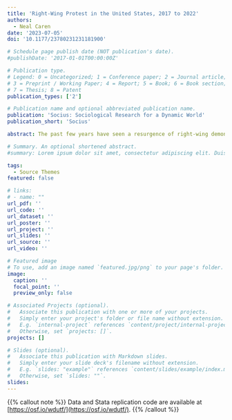 ```yaml
---
title: 'Right-Wing Protest in the United States, 2017 to 2022'
authors:
  - Neal Caren
date: '2023-07-05'
doi: '10.1177/23780231231181900'

# Schedule page publish date (NOT publication's date).
#publishDate: '2017-01-01T00:00:00Z'

# Publication type.
# Legend: 0 = Uncategorized; 1 = Conference paper; 2 = Journal article;
# 3 = Preprint / Working Paper; 4 = Report; 5 = Book; 6 = Book section;
# 7 = Thesis; 8 = Patent
publication_types: ['2']

# Publication name and optional abbreviated publication name.
publication: 'Socius: Sociological Research for a Dynamic World'
publication_short: 'Socius'

abstract: The past few years have seen a resurgence of right-wing demonstrations in the United States. Using new protest event data collected by the Crowd Counting Consortium, this visualization presents monthly trends in the size and count of protests by topic between 2017 and 2022. Conservative protest in the first three years was at a notably low level but with some very large events and a focus on abortion and gun rights. Protests swelled, starting in 2020, with demonstrations against coronavirus disease 2019 restrictions and in support of police officers, followed by election fraud rallies. Finally, 2022 was marked by lower levels of participation overall and increased events targeting LGBQT+ rights.

# Summary. An optional shortened abstract.
#summary: Lorem ipsum dolor sit amet, consectetur adipiscing elit. Duis posuere tellus ac convallis placerat. Proin tincidunt magna sed ex sollicitudin condimentum.

tags:
  - Source Themes
featured: false

# links:
# - name: ""
url_pdf: ''
url_code: ''
url_dataset: ''
url_poster: ''
url_project: ''
url_slides: ''
url_source: ''
url_video: ''

# Featured image
# To use, add an image named `featured.jpg/png` to your page's folder.
image:
  caption: ''
  focal_point: ''
  preview_only: false

# Associated Projects (optional).
#   Associate this publication with one or more of your projects.
#   Simply enter your project's folder or file name without extension.
#   E.g. `internal-project` references `content/project/internal-project/index.md`.
#   Otherwise, set `projects: []`.
projects: []

# Slides (optional).
#   Associate this publication with Markdown slides.
#   Simply enter your slide deck's filename without extension.
#   E.g. `slides: "example"` references `content/slides/example/index.md`.
#   Otherwise, set `slides: ""`.
slides:
---
```


{{% callout note %}}
Data and Stata replication code are available at [https://osf.io/wdutf/](https://osf.io/wdutf/).
{{% /callout %}}

